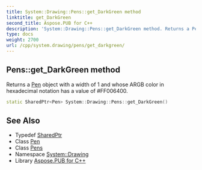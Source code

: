 ```yaml
---
title: System::Drawing::Pens::get_DarkGreen method
linktitle: get_DarkGreen
second_title: Aspose.PUB for C++
description: 'System::Drawing::Pens::get_DarkGreen method. Returns a Pen object with a width of 1 and whose ARGB color in hexadecimal notation has a value of #FF006400 in C++.'
type: docs
weight: 2700
url: /cpp/system.drawing/pens/get_darkgreen/
---
```

## Pens::get_DarkGreen method


Returns a [Pen](../../pen/) object with a width of 1 and whose ARGB color in hexadecimal notation has a value of #FF006400.

```cpp
static SharedPtr<Pen> System::Drawing::Pens::get_DarkGreen()
```

## See Also

* Typedef [SharedPtr](../../../system/sharedptr/)
* Class [Pen](../../pen/)
* Class [Pens](../)
* Namespace [System::Drawing](../../)
* Library [Aspose.PUB for C++](../../../)
